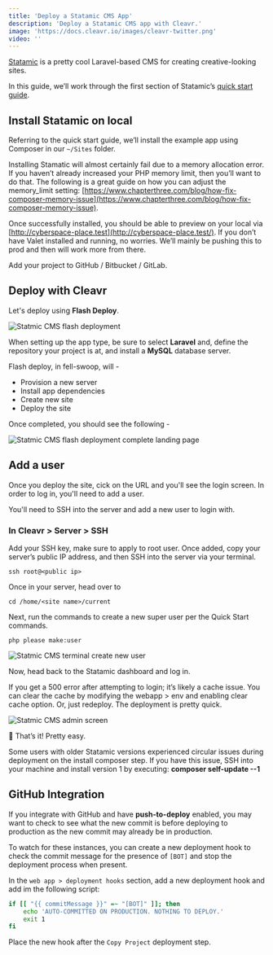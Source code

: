 ```yaml
---
title: 'Deploy a Statamic CMS App'
description: 'Deploy a Statamic CMS app with Cleavr.'
image: 'https://docs.cleavr.io/images/cleavr-twitter.png'
video: ''
---
```


[Statamic](https://statamic.com/) is a pretty cool Laravel-based CMS for creating creative-looking sites.

In this guide, we’ll work through the first section of Statamic’s [quick start guide](https://statamic.dev/quick-start).

## Install Statamic on local

Referring to the quick start guide, we’ll install the example app using Composer in our `~/Sites` folder.

Installing Stamatic will almost certainly fail due to a memory allocation error. If you haven’t already increased your 
PHP memory limit, then you’ll want to do that. The following is a great guide on how you can adjust the memory_limit setting: 
[https://www.chapterthree.com/blog/how-fix-composer-memory-issue](https://www.chapterthree.com/blog/how-fix-composer-memory-issue).

Once successfully installed, you should be able to preview on your local via [http://cyberspace-place.test](http://cyberspace-place.test/). 
If you don’t have Valet installed and running, no worries. We’ll mainly be pushing this to prod and then will work more from there.

Add your project to GitHub / Bitbucket / GitLab.

## Deploy with Cleavr
Let's deploy using **Flash Deploy**.

![Statmic CMS flash deployment](/images/statamic/flash.png)

When setting up the app type, be sure to select **Laravel** and, define the repository your project is at, and install a **MySQL** database server. 

Flash deploy, in fell-swoop, will -
- Provision a new server
- Install app dependencies
- Create new site
- Deploy the site

Once completed, you should see the following - 

![Statmic CMS flash deployment complete landing page](/images/statamic/landing.png)

## Add a user
Once you deploy the site, cick on the URL and you'll see the login screen. In order to log in, you'll need to add a user.

You'll need to SSH into the server and add a new user to login with.

### In Cleavr > Server > SSH
Add your SSH key, make sure to apply to root user. Once added, copy your server’s public IP address, and then SSH into the server via your terminal.

```
ssh root@<public ip>
```

Once in your server, head over to

```
cd /home/<site name>/current
```

Next, run the commands to create a new super user per the Quick Start commands.

```
php please make:user
```

![Statmic CMS terminal create new user](/images/statamic/terminal.png)

Now, head back to the Statamic dashboard and log in.

<base-alert>
If you get a 500 error after attempting to login; it’s likely a cache issue. You can clear the cache by modifying the webapp > env and enabling clear cache option. Or, just redeploy. The deployment is pretty quick.
</base-alert>

![Statmic CMS admin screen](/images/statamic/admin.png)

🎉 That’s it! Pretty easy. 

<base-alert>
Some users with older Statamic versions experienced circular issues during deployment on the install composer step. 
If you have this issue, SSH into your machine and install version 1 by executing: <b>composer self-update --1</b>
</base-alert>

## GitHub Integration

If you integrate with GitHub and have **push-to-deploy** enabled, you may want to check to see what the new commit is
before deploying to production as the new commit may already be in production. 

To watch for these instances, you can create a new deployment hook to check the commit message for the presence of `[BOT]` 
and stop the deployment process when present. 

In the `web app > deployment hooks` section, add a new deployment hook and add im the following script: 

```bash
if [[ "{{ commitMessage }}" =~ "[BOT]" ]]; then
    echo 'AUTO-COMMITTED ON PRODUCTION. NOTHING TO DEPLOY.'
    exit 1
fi
```

Place the new hook after the `Copy Project` deployment step. 
